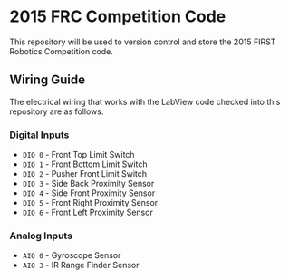 # 2015 FRC Competition Code
This repository will be used to version control and store the 2015 FIRST Robotics Competition code.  

## Wiring Guide 
The electrical wiring that works with the LabView code checked into this repository are as follows. 

### Digital Inputs
* `DIO 0` - Front Top Limit Switch 
* `DIO 1` - Front Bottom Limit Switch
* `DIO 2` - Pusher Front Limit Switch
* `DIO 3` - Side Back Proximity Sensor
* `DIO 4` - Side Front Proximity Sensor
* `DIO 5` - Front Right Proximity Sensor
* `DIO 6` - Front Left Proximity Sensor

### Analog Inputs
* `AIO 0` - Gyroscope Sensor
* `AIO 3` - IR Range Finder Sensor
